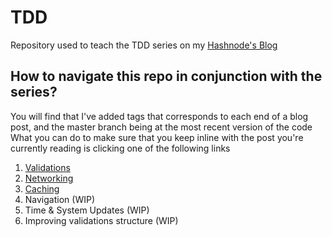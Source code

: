 # TDD

Repository used to teach the TDD series on my [Hashnode's Blog](https://ramy.hashnode.dev/series/tdd)

## How to navigate this repo in conjunction with the series?

You will find that I've added tags that corresponds to each end of a blog post, and the master branch being at the most recent version of the code
What you can do to make sure that you keep inline with the post you're currently reading is clicking one of the following links

1. [Validations](https://github.com/ARamy23/TDD/tree/Validations)
2. [Networking](https://github.com/ARamy23/TDD/tree/networking)
3. [Caching](https://github.com/ARamy23/TDD/tree/caching)
4. Navigation (WIP)
5. Time & System Updates (WIP)
6. Improving validations structure (WIP)
